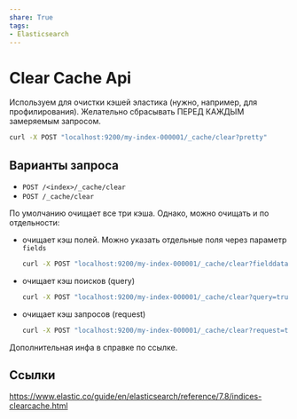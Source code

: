 ```yaml
---
share: True
tags: 
- Elasticsearch
---
```

# Clear Cache Api
Используем для очистки кэшей эластика (нужно, например, для профилирования).
Желательно сбрасывать ПЕРЕД КАЖДЫМ замеряемым запросом.
```bash
curl -X POST "localhost:9200/my-index-000001/_cache/clear?pretty"
```

## Варианты запроса
- `POST /<index>/_cache/clear`
- `POST /_cache/clear`  

По умолчанию очищает все три кэша. Однако, можно очищать и по отдельности:
- очищает кэш полей. Можно указать отдельные поля через параметр `fields`
	```bash
	curl -X POST "localhost:9200/my-index-000001/_cache/clear?fielddata=true&pretty"
	```
- очищает кэш поисков (query)
	```bash
	curl -X POST "localhost:9200/my-index-000001/_cache/clear?query=true&pretty"
	```
- очищает кэш запросов (request) 
	```bash
	curl -X POST "localhost:9200/my-index-000001/_cache/clear?request=true&pretty"
	```

Дополнительная инфа в справке по ссылке.
## Ссылки
https://www.elastic.co/guide/en/elasticsearch/reference/7.8/indices-clearcache.html